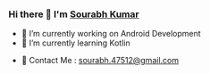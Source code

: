 ### Hi there 👋 I'm <a href="https://github.com/sourabhkumar47">Sourabh Kumar</a>

- 🔭 I’m currently working on Android Development
- 🌱 I’m currently learning Kotlin
<!-- - 🤔 I’m looking for help with Open Source Project -->
- 💬 Contact Me : sourabh.47512@gmail.com
